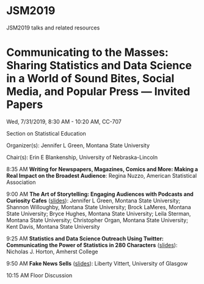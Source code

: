 # JSM2019
JSM2019 talks and related resources

# Communicating to the Masses: Sharing Statistics and Data Science in a World of Sound Bites, Social Media, and Popular Press — Invited Papers

Wed, 7/31/2019, 8:30 AM - 10:20 AM, CC-707

Section on Statistical Education

Organizer(s): Jennifer L Green, Montana State University

Chair(s): Erin E Blankenship, University of Nebraska-Lincoln

8:35 AM	**Writing for Newspapers, Magazines, Comics and More: Making a Real Impact on the Broadest Audience**:
Regina Nuzzo, American Statistical Association

9:00 AM	**The Art of Storytelling: Engaging Audiences with Podcasts and Curiosity Cafes** ([slides](green.pdf)):
Jennifer L Green, Montana State University; Shannon Willoughby, Montana State University; Brock LaMeres, Montana State University; Bryce Hughes, Montana State University; Leila Sterman, Montana State University; Christopher Organ, Montana State University; Kent Davis, Montana State University

9:25 AM	**Statistics and Data Science Outreach Using Twitter: Communicating the Power of Statistics in 280 Characters** ([slides](twitter.pdf)):
Nicholas J. Horton, Amherst College

9:50 AM	**Fake News Sells** ([slides](JSM2019-fakenewssells.pdf)):
Liberty Vittert, University of Glasgow

10:15 AM	Floor Discussion
